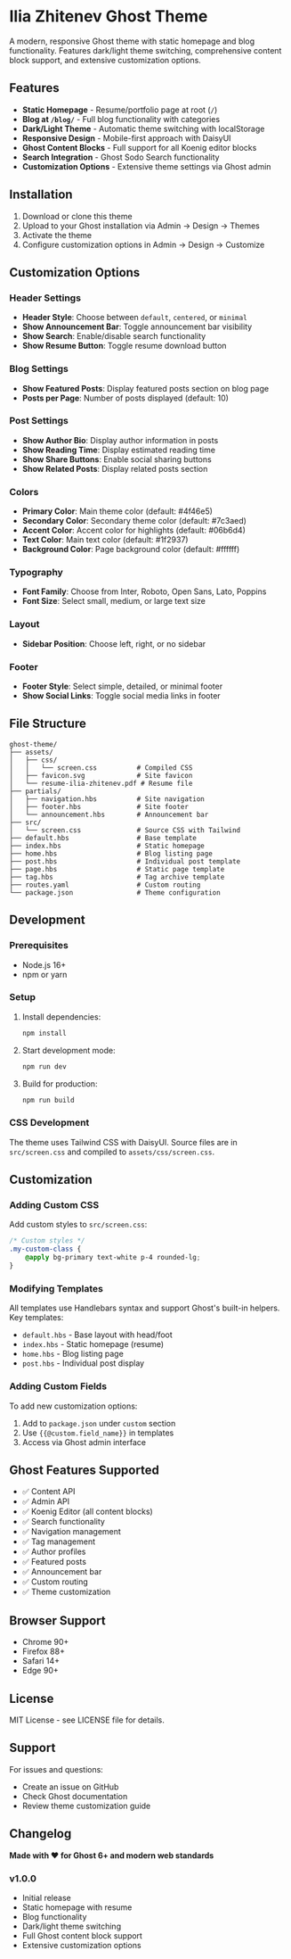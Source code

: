 # Ilia Zhitenev Ghost Theme

A modern, responsive Ghost theme with static homepage and blog functionality. Features dark/light theme switching, comprehensive content block support, and extensive customization options.

## Features

- **Static Homepage** - Resume/portfolio page at root (`/`)
- **Blog at `/blog/`** - Full blog functionality with categories
- **Dark/Light Theme** - Automatic theme switching with localStorage
- **Responsive Design** - Mobile-first approach with DaisyUI
- **Ghost Content Blocks** - Full support for all Koenig editor blocks
- **Search Integration** - Ghost Sodo Search functionality
- **Customization Options** - Extensive theme settings via Ghost admin

## Installation

1. Download or clone this theme
2. Upload to your Ghost installation via Admin → Design → Themes
3. Activate the theme
4. Configure customization options in Admin → Design → Customize

## Customization Options

### Header Settings

- **Header Style**: Choose between `default`, `centered`, or `minimal`
- **Show Announcement Bar**: Toggle announcement bar visibility
- **Show Search**: Enable/disable search functionality
- **Show Resume Button**: Toggle resume download button

### Blog Settings

- **Show Featured Posts**: Display featured posts section on blog page
- **Posts per Page**: Number of posts displayed (default: 10)

### Post Settings

- **Show Author Bio**: Display author information in posts
- **Show Reading Time**: Display estimated reading time
- **Show Share Buttons**: Enable social sharing buttons
- **Show Related Posts**: Display related posts section

### Colors

- **Primary Color**: Main theme color (default: #4f46e5)
- **Secondary Color**: Secondary theme color (default: #7c3aed)
- **Accent Color**: Accent color for highlights (default: #06b6d4)
- **Text Color**: Main text color (default: #1f2937)
- **Background Color**: Page background color (default: #ffffff)

### Typography

- **Font Family**: Choose from Inter, Roboto, Open Sans, Lato, Poppins
- **Font Size**: Select small, medium, or large text size

### Layout

- **Sidebar Position**: Choose left, right, or no sidebar

### Footer

- **Footer Style**: Select simple, detailed, or minimal footer
- **Show Social Links**: Toggle social media links in footer

## File Structure

```
ghost-theme/
├── assets/
│   ├── css/
│   │   └── screen.css          # Compiled CSS
│   ├── favicon.svg             # Site favicon
│   └── resume-ilia-zhitenev.pdf # Resume file
├── partials/
│   ├── navigation.hbs          # Site navigation
│   ├── footer.hbs              # Site footer
│   └── announcement.hbs        # Announcement bar
├── src/
│   └── screen.css              # Source CSS with Tailwind
├── default.hbs                 # Base template
├── index.hbs                   # Static homepage
├── home.hbs                    # Blog listing page
├── post.hbs                    # Individual post template
├── page.hbs                    # Static page template
├── tag.hbs                     # Tag archive template
├── routes.yaml                 # Custom routing
└── package.json                # Theme configuration
```

## Development

### Prerequisites

- Node.js 16+
- npm or yarn

### Setup

1. Install dependencies:
   ```bash
   npm install
   ```

2. Start development mode:
   ```bash
   npm run dev
   ```

3. Build for production:
   ```bash
   npm run build
   ```

### CSS Development

The theme uses Tailwind CSS with DaisyUI. Source files are in `src/screen.css` and compiled to `assets/css/screen.css`.

## Customization

### Adding Custom CSS

Add custom styles to `src/screen.css`:

```css
/* Custom styles */
.my-custom-class {
    @apply bg-primary text-white p-4 rounded-lg;
}
```

### Modifying Templates

All templates use Handlebars syntax and support Ghost's built-in helpers. Key templates:

- `default.hbs` - Base layout with head/foot
- `index.hbs` - Static homepage (resume)
- `home.hbs` - Blog listing page
- `post.hbs` - Individual post display

### Adding Custom Fields

To add new customization options:

1. Add to `package.json` under `custom` section
2. Use `{{@custom.field_name}}` in templates
3. Access via Ghost admin interface

## Ghost Features Supported

- ✅ Content API
- ✅ Admin API
- ✅ Koenig Editor (all content blocks)
- ✅ Search functionality
- ✅ Navigation management
- ✅ Tag management
- ✅ Author profiles
- ✅ Featured posts
- ✅ Announcement bar
- ✅ Custom routing
- ✅ Theme customization

## Browser Support

- Chrome 90+
- Firefox 88+
- Safari 14+
- Edge 90+

## License

MIT License - see LICENSE file for details.

## Support

For issues and questions:
- Create an issue on GitHub
- Check Ghost documentation
- Review theme customization guide

## Changelog

**Made with ❤️ for Ghost 6+ and modern web standards**

### v1.0.0
- Initial release
- Static homepage with resume
- Blog functionality
- Dark/light theme switching
- Full Ghost content block support
- Extensive customization options
